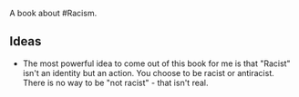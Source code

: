 A book about #Racism. 

## Ideas
- The most powerful idea to come out of this book for me is that "Racist" isn't an identity but an action. You choose to be racist or antiracist. There is no way to be "not racist" - that isn't real. 